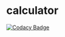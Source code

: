 # calculator
[![Codacy Badge](https://app.codacy.com/project/badge/Grade/5e7f9cccf8f44894882e3677db535075)](https://www.codacy.com/gh/saubhagyaashish/calculator/dashboard?utm_source=github.com&amp;utm_medium=referral&amp;utm_content=saubhagyaashish/calculator&amp;utm_campaign=Badge_Grade)
